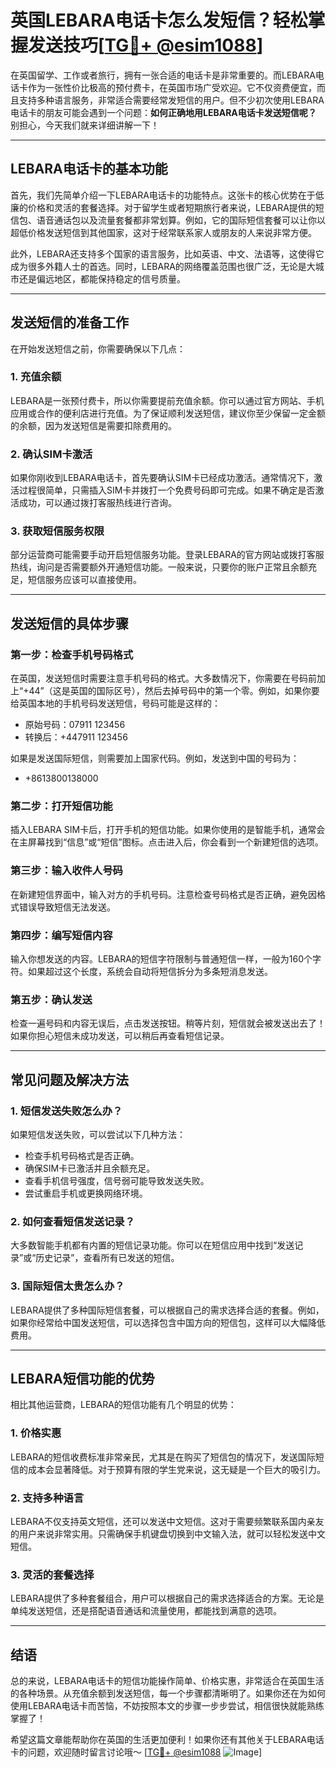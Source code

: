 # 英国LEBARA电话卡怎么发短信？轻松掌握发送技巧[[TG💪+ @esim1088](https://t.me/s/esim1088)]

在英国留学、工作或者旅行，拥有一张合适的电话卡是非常重要的。而LEBARA电话卡作为一张性价比极高的预付费卡，在英国市场广受欢迎。它不仅资费便宜，而且支持多种语言服务，非常适合需要经常发短信的用户。但不少初次使用LEBARA电话卡的朋友可能会遇到一个问题：**如何正确地用LEBARA电话卡发送短信呢？** 别担心，今天我们就来详细讲解一下！

---

## **LEBARA电话卡的基本功能**

首先，我们先简单介绍一下LEBARA电话卡的功能特点。这张卡的核心优势在于低廉的价格和灵活的套餐选择。对于留学生或者短期旅行者来说，LEBARA提供的短信包、语音通话包以及流量套餐都非常划算。例如，它的国际短信套餐可以让你以超低价格发送短信到其他国家，这对于经常联系家人或朋友的人来说非常方便。

此外，LEBARA还支持多个国家的语言服务，比如英语、中文、法语等，这使得它成为很多外籍人士的首选。同时，LEBARA的网络覆盖范围也很广泛，无论是大城市还是偏远地区，都能保持稳定的信号质量。

---

## **发送短信的准备工作**

在开始发送短信之前，你需要确保以下几点：

### **1. 充值余额**
LEBARA是一张预付费卡，所以你需要提前充值余额。你可以通过官方网站、手机应用或合作的便利店进行充值。为了保证顺利发送短信，建议你至少保留一定金额的余额，因为发送短信是需要扣除费用的。

### **2. 确认SIM卡激活**
如果你刚收到LEBARA电话卡，首先要确认SIM卡已经成功激活。通常情况下，激活过程很简单，只需插入SIM卡并拨打一个免费号码即可完成。如果不确定是否激活成功，可以通过拨打客服热线进行咨询。

### **3. 获取短信服务权限**
部分运营商可能需要手动开启短信服务功能。登录LEBARA的官方网站或拨打客服热线，询问是否需要额外开通短信功能。一般来说，只要你的账户正常且余额充足，短信服务应该可以直接使用。

---

## **发送短信的具体步骤**

### **第一步：检查手机号码格式**
在英国，发送短信时需要注意手机号码的格式。大多数情况下，你需要在号码前加上“+44”（这是英国的国际区号），然后去掉号码中的第一个零。例如，如果你要给英国本地的手机号码发送短信，号码可能是这样的：
- 原始号码：07911 123456
- 转换后：+447911 123456

如果是发送国际短信，则需要加上国家代码。例如，发送到中国的号码为：
- +8613800138000

### **第二步：打开短信功能**
插入LEBARA SIM卡后，打开手机的短信功能。如果你使用的是智能手机，通常会在主屏幕找到“信息”或“短信”图标。点击进入后，你会看到一个新建短信的选项。

### **第三步：输入收件人号码**
在新建短信界面中，输入对方的手机号码。注意检查号码格式是否正确，避免因格式错误导致短信无法发送。

### **第四步：编写短信内容**
输入你想发送的内容。LEBARA的短信字符限制与普通短信一样，一般为160个字符。如果超过这个长度，系统会自动将短信拆分为多条短消息发送。

### **第五步：确认发送**
检查一遍号码和内容无误后，点击发送按钮。稍等片刻，短信就会被发送出去了！如果你担心短信未成功发送，可以稍后再查看短信记录。

---

## **常见问题及解决方法**

### **1. 短信发送失败怎么办？**
如果短信发送失败，可以尝试以下几种方法：
- 检查手机号码格式是否正确。
- 确保SIM卡已激活并且余额充足。
- 查看手机信号强度，信号弱可能导致发送失败。
- 尝试重启手机或更换网络环境。

### **2. 如何查看短信发送记录？**
大多数智能手机都有内置的短信记录功能。你可以在短信应用中找到“发送记录”或“历史记录”，查看所有已发送的短信。

### **3. 国际短信太贵怎么办？**
LEBARA提供了多种国际短信套餐，可以根据自己的需求选择合适的套餐。例如，如果你经常给中国发送短信，可以选择包含中国方向的短信包，这样可以大幅降低费用。

---

## **LEBARA短信功能的优势**

相比其他运营商，LEBARA的短信功能有几个明显的优势：

### **1. 价格实惠**
LEBARA的短信收费标准非常亲民，尤其是在购买了短信包的情况下，发送国际短信的成本会显著降低。对于预算有限的学生党来说，这无疑是一个巨大的吸引力。

### **2. 支持多种语言**
LEBARA不仅支持英文短信，还可以发送中文短信。这对于需要频繁联系国内亲友的用户来说非常实用。只需确保手机键盘切换到中文输入法，就可以轻松发送中文短信。

### **3. 灵活的套餐选择**
LEBARA提供了多种套餐组合，用户可以根据自己的需求选择适合的方案。无论是单纯发送短信，还是搭配语音通话和流量使用，都能找到满意的选项。

---

## **结语**

总的来说，LEBARA电话卡的短信功能操作简单、价格实惠，非常适合在英国生活的各种场景。从充值余额到发送短信，每一个步骤都清晰明了。如果你还在为如何使用LEBARA电话卡而苦恼，不妨按照本文的步骤一步步尝试，相信很快就能熟练掌握了！

希望这篇文章能帮助你在英国的生活更加便利！如果你还有其他关于LEBARA电话卡的问题，欢迎随时留言讨论哦～ [[TG💪+ @esim1088](https://t.me/s/esim1088) ![Image](https://i.postimg.cc/4NQfJmqS/Snipaste-2025-05-13-00-14-12.png)]